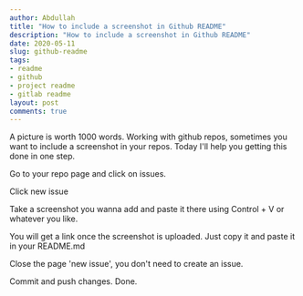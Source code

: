```yaml
---
author: Abdullah
title: "How to include a screenshot in Github README"
description: "How to include a screenshot in Github README"
date: 2020-05-11
slug: github-readme
tags:
- readme
- github
- project readme
- gitlab readme
layout: post
comments: true
---
```


A picture is worth 1000 words. Working with github repos, sometimes you want to
include a screenshot in your repos. Today I'll help you getting this done in one
step.

Go to your repo page and click on issues.

Click new issue

Take a screenshot you wanna add and paste it there using Control + V or whatever
you like.

You will get a link once the screenshot is uploaded. Just copy it and paste it
in your README.md

Close the page 'new issue', you don't need to create an issue.

Commit and push changes. Done.
